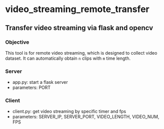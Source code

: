 # video_streaming_remote_transfer
Transfer video streaming via flask and opencv
-----------
### Objective
This tool is for remote video streaming, which is designed to collect video dataset. It can automatically obtain `n` clips with `m` time length.

### Server
- app.py: start a flask server
- parameters: PORT

### Client
- client.py: get video streaming by specific timer and fps
- parameters: SERVER_IP, SERVER_PORT, VIDEO_LENGTH, VIDEO_NUM, FPS
